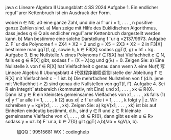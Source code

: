 java c
Lineare Algebra II
Ubungsblatt 4
SS 2024
Aufgabe 1. Ein endlicher regul¨arer Kettenbruch ist ein Ausdruck der Form.

wobei n ∈ N0, a0 eine ganze Zahl, und die ai f¨ur i = 1, . . . , n positive ganze Zahlen sind.
a) Man zeige mit Hilfe des Euklidischen Algorithmus, dass jedes q ∈ Q als endlicher regul¨arer Kettenbruch dargestellt werden kann.
b) Man bestimme eine solche Darstellung f¨ur q =2137/9973.
Aufgabe 2. F¨ur die Polynome f = 2X4 + X2 + 2 und g = X5 − 2X3 + X2 − 2 in F3[X] bestimme man ggT(f, g), sowie h, k ∈ F3[X] sodass ggT(f, g) = hf + kg.
Aufgabe 3. Eine Nullstelle λ eines Polynoms f ∈ R[X] hat Vielfachheit c ∈ N, falls es g ∈ R[X] gibt, sodass f = (X − λ)cg und g(λ) = 0. Zeigen Sie:
a) Eine Nullstelle λ von f ∈ R[X] hat Vielfachheit c genau dann wenn λ eine Nu代 写Lineare Algebra II Ubungsblatt 4
代做程序编程语言llstelle der Ableitung f′ ∈ R[X] mit Vielfachheit c − 1 ist.
b) Die mehrfachen Nullstellen von f (d.h. jene mit Vielfachheit ≥ 2) sind genau die Nullstellen von ggT(f, f′).
Aufgabe 4. Sei R ein Integrit¨atsbereich (kommutativ, mit Eins) und x1, . . . , xk ∈ R\{0}. Dann ist y ∈ R ein kleinstes gemeinsames Vielfaches von x1, . . . , xk falls
(1) xi| y f¨ur alle i = 1, . . . , k
(2) aus xi| z f¨ur alle i = 1, . . . , k folgt y | z.
Wir schreiben y = kgV(x1, . . . , xk). Zeigen Sie:
a) kgV(x1, . . . , xk) ist bis auf Einheiten eindeutig bestimmt, d.h., sind y ∈ R und z ∈ R kleinste gemeinsame Vielfache von x1, . . . , xk ∈ R\{0}, dann gibt es ein u ∈ R× sodass y = uz.
b) F¨ur a, b ∈ Z\{0} gilt ggT( a,b)/ab = kgV(a, b).







         
加QQ：99515681  WX：codinghelp
